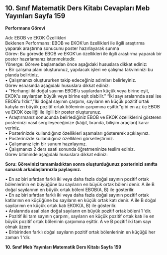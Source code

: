 ## 10. Sınıf Matematik Ders Kitabı Cevapları Meb Yayınları Sayfa 159

**Performans Görevi**

Adı: EBOB ve EKOK Özellikleri  
 Beklenen Performans: EBOB ve EKOK’un özellikleri ile ilgili araştırma yaparak araştırma sonucunu poster hazırlayarak sunma  
 Görev: Bu görevde EBOB ve EKOK’un özellikleri ile ilgili araştırma yaparak bir poster hazırlamanız istenmektedir.  
 Yönerge: Göreve başlamadan önce aşağıdaki hususlara dikkat ediniz:  
 • Bir çalışma planı oluşturunuz, yapılacak işleri ve çalışma takviminizi bu planda belirtiniz.  
 • Çalışmanızı oluştururken takip edeceğiniz adımları belirleyiniz.  
 Görev esnasında aşağıdaki hususlara dikkat ediniz:  
 • “Herhangi iki doğal sayının EBOB’u sayılardan küçük veya birine eşit, EKOK’u sayılardan büyük veya birine eşit olabilir.” “İki sayı aralarında asal ise EBOB’u 1’dir.”,”İki doğal sayının çarpımı, sayıların en küçük pozitif ortak katıyla en büyük pozitif ortak böleninin çarpımına eşittir.”gibi en az üç EBOB ve EKOK özelliği ile ilgili bir poster oluşturunuz.  
 • Araştırmanız sonucunda belirlediğiniz EBOB ve EKOK özelliklerini gösteren posterinizi nasıl sergileyeceğinize (kâğıt, branda, bilişim araçları) karar veriniz.  
 • Posterinizde kullandığınız özellikleri aşamaları göstererek açıklayınız.  
 • Posterinizde kullandığınız özellikleri görselleştiriniz.  
 • Çalışmanız için bir sunum hazırlayınız.  
 • Çalışmanızı 2 ders saati sonunda öğretmeninize teslim ediniz.  
 Görev bitiminde aşağıdaki hususlara dikkat ediniz:

**Soru: Görevinizi tamamladıktan sonra oluşturduğunuz posterinizi sınıfta sunarak arkadaşlarınızla paylaşınız.**

• En az biri sıfırdan farklı iki veya daha fazla doğal sayının pozitif ortak bölenlerinin en büyüğüne bu sayıların en büyük ortak böleni denir. A ile B doğal sayılarının en büyük ortak böleni EBOB(A, B) ile gösterilir.  
 • En az biri sıfırdan farklı iki veya daha fazla doğal sayının pozitif ortak katlarının en küçüğüne bu sayıların en küçük ortak katı denir. A ile B doğal sayılarının en küçük ortak katı EKOK(A, B) ile gösterilir.  
 • Aralarında asal olan doğal sayıların en büyük pozitif ortak böleni 1 ‘dir.  
 • Pozitif iki tam sayının çarpımı, sayıların en küçük pozitif ortak katı ile en büyük pozitif ortak böleninin çarpımına eşittir. A ve B pozitif iki tam sayı olmak üzere  
 • Birbirinden farklı doğal sayıların pozitif ortak bölenlerinin en küçüğü her zaman 1 ‘dir.

**10. Sınıf Meb Yayınları Matematik Ders Kitabı Sayfa 159**